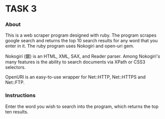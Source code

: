 # TASK 3
### About
This is a web scraper program designed with ruby. The program scrapes google search and returns the top 10 
search results for any word that you enter in it. The ruby program uses Nokogiri and open-uri gem.  
   
   
Nokogiri (鋸) is an HTML, XML, SAX, and Reader parser.
Among Nokogiri's many features is the ability to search documents via XPath or CSS3 selectors.

OpenURI is an easy-to-use wrapper for Net::HTTP, Net::HTTPS and Net::FTP.

### Instructions
Enter the word you wish to search into the program, which returns the top ten results.
